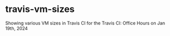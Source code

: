 # travis-vm-sizes
Showing various VM sizes in Travis CI for the Travis CI: Office Hours on Jan 19th, 2024
